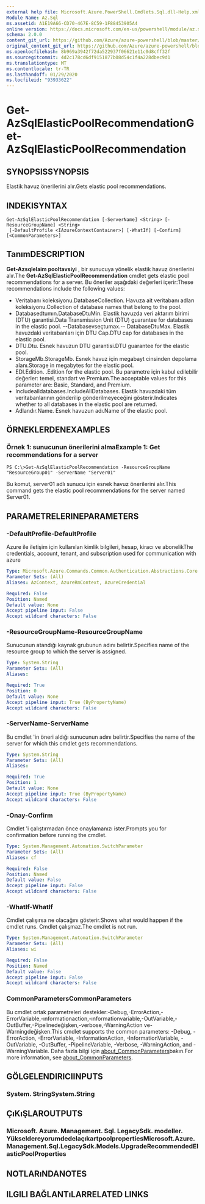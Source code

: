 ```yaml
---
external help file: Microsoft.Azure.PowerShell.Cmdlets.Sql.dll-Help.xml
Module Name: Az.Sql
ms.assetid: A1E19A66-CD70-467E-8C59-1F88453905A4
online version: https://docs.microsoft.com/en-us/powershell/module/az.sql/get-azsqlelasticpoolrecommendation
schema: 2.0.0
content_git_url: https://github.com/Azure/azure-powershell/blob/master/src/Sql/Sql/help/Get-AzSqlElasticPoolRecommendation.md
original_content_git_url: https://github.com/Azure/azure-powershell/blob/master/src/Sql/Sql/help/Get-AzSqlElasticPoolRecommendation.md
ms.openlocfilehash: 8b969a3942f72da522937f06621e11c0d8cff32f
ms.sourcegitcommit: 4d2c178cd6df9151877b08d54c1f4a228dbec9d1
ms.translationtype: MT
ms.contentlocale: tr-TR
ms.lasthandoff: 01/29/2020
ms.locfileid: "93933622"
---
```

# <span data-ttu-id="58c31-101">Get-AzSqlElasticPoolRecommendation</span><span class="sxs-lookup"><span data-stu-id="58c31-101">Get-AzSqlElasticPoolRecommendation</span></span>

## <span data-ttu-id="58c31-102">SYNOPSIS</span><span class="sxs-lookup"><span data-stu-id="58c31-102">SYNOPSIS</span></span>
<span data-ttu-id="58c31-103">Elastik havuz önerilerini alır.</span><span class="sxs-lookup"><span data-stu-id="58c31-103">Gets elastic pool recommendations.</span></span>

## <span data-ttu-id="58c31-104">INDEKI</span><span class="sxs-lookup"><span data-stu-id="58c31-104">SYNTAX</span></span>

```
Get-AzSqlElasticPoolRecommendation [-ServerName] <String> [-ResourceGroupName] <String>
 [-DefaultProfile <IAzureContextContainer>] [-WhatIf] [-Confirm] [<CommonParameters>]
```

## <span data-ttu-id="58c31-105">Tanım</span><span class="sxs-lookup"><span data-stu-id="58c31-105">DESCRIPTION</span></span>
<span data-ttu-id="58c31-106">**Get-Azsqlelaim pooltavsiyi** , bir sunucuya yönelik elastik havuz önerilerini alır.</span><span class="sxs-lookup"><span data-stu-id="58c31-106">The **Get-AzSqlElasticPoolRecommendation** cmdlet gets elastic pool recommendations for a server.</span></span>
<span data-ttu-id="58c31-107">Bu öneriler aşağıdaki değerleri içerir:</span><span class="sxs-lookup"><span data-stu-id="58c31-107">These recommendations include the following values:</span></span>
- <span data-ttu-id="58c31-108">Veritabanı koleksiyonu.</span><span class="sxs-lookup"><span data-stu-id="58c31-108">DatabaseCollection.</span></span> <span data-ttu-id="58c31-109">Havuza ait veritabanı adları koleksiyonu.</span><span class="sxs-lookup"><span data-stu-id="58c31-109">Collection of database names that belong to the pool.</span></span> 
- <span data-ttu-id="58c31-110">Databasedtumın.</span><span class="sxs-lookup"><span data-stu-id="58c31-110">DatabaseDtuMin.</span></span> <span data-ttu-id="58c31-111">Elastik havuzda veri aktarım birimi (DTU) garantisi.</span><span class="sxs-lookup"><span data-stu-id="58c31-111">Data Transmission Unit (DTU) guarantee for databases in the elastic pool.</span></span> 
 <span data-ttu-id="58c31-112">--Databasevseçtumax.</span><span class="sxs-lookup"><span data-stu-id="58c31-112">-- DatabaseDtuMax.</span></span> <span data-ttu-id="58c31-113">Elastik havuzdaki veritabanları için DTU Cap.</span><span class="sxs-lookup"><span data-stu-id="58c31-113">DTU cap for databases in the elastic pool.</span></span> 
- <span data-ttu-id="58c31-114">DTU.</span><span class="sxs-lookup"><span data-stu-id="58c31-114">Dtu.</span></span> <span data-ttu-id="58c31-115">Esnek havuzun DTU garantisi.</span><span class="sxs-lookup"><span data-stu-id="58c31-115">DTU guarantee for the elastic pool.</span></span> 
- <span data-ttu-id="58c31-116">StorageMb.</span><span class="sxs-lookup"><span data-stu-id="58c31-116">StorageMb.</span></span> <span data-ttu-id="58c31-117">Esnek havuz için megabayt cinsinden depolama alanı.</span><span class="sxs-lookup"><span data-stu-id="58c31-117">Storage in megabytes for the elastic pool.</span></span> 
- <span data-ttu-id="58c31-118">EDI.</span><span class="sxs-lookup"><span data-stu-id="58c31-118">Edition.</span></span> <span data-ttu-id="58c31-119">.</span><span class="sxs-lookup"><span data-stu-id="58c31-119">Edition for the elastic pool.</span></span> <span data-ttu-id="58c31-120">Bu parametre için kabul edilebilir değerler: temel, standart ve Premium.</span><span class="sxs-lookup"><span data-stu-id="58c31-120">The acceptable values for this parameter are: Basic, Standard, and Premium.</span></span> 
- <span data-ttu-id="58c31-121">Includealldatabases.</span><span class="sxs-lookup"><span data-stu-id="58c31-121">IncludeAllDatabases.</span></span> <span data-ttu-id="58c31-122">Elastik havuzdaki tüm veritabanlarının gönderilip gönderilmeyeceğini gösterir.</span><span class="sxs-lookup"><span data-stu-id="58c31-122">Indicates whether to all databases in the elastic pool are returned.</span></span> 
- <span data-ttu-id="58c31-123">Adlandır.</span><span class="sxs-lookup"><span data-stu-id="58c31-123">Name.</span></span> <span data-ttu-id="58c31-124">Esnek havuzun adı.</span><span class="sxs-lookup"><span data-stu-id="58c31-124">Name of the elastic pool.</span></span>

## <span data-ttu-id="58c31-125">ÖRNEKLERDEN</span><span class="sxs-lookup"><span data-stu-id="58c31-125">EXAMPLES</span></span>

### <span data-ttu-id="58c31-126">Örnek 1: sunucunun önerilerini alma</span><span class="sxs-lookup"><span data-stu-id="58c31-126">Example 1: Get recommendations for a server</span></span>
```
PS C:\>Get-AzSqlElasticPoolRecommendation -ResourceGroupName "ResourceGroup01" -ServerName "Server01"
```

<span data-ttu-id="58c31-127">Bu komut, server01 adlı sunucu için esnek havuz önerilerini alır.</span><span class="sxs-lookup"><span data-stu-id="58c31-127">This command gets the elastic pool recommendations for the server named Server01.</span></span>

## <span data-ttu-id="58c31-128">PARAMETRELERINE</span><span class="sxs-lookup"><span data-stu-id="58c31-128">PARAMETERS</span></span>

### <span data-ttu-id="58c31-129">-DefaultProfile</span><span class="sxs-lookup"><span data-stu-id="58c31-129">-DefaultProfile</span></span>
<span data-ttu-id="58c31-130">Azure ile iletişim için kullanılan kimlik bilgileri, hesap, kiracı ve abonelik</span><span class="sxs-lookup"><span data-stu-id="58c31-130">The credentials, account, tenant, and subscription used for communication with azure</span></span>

```yaml
Type: Microsoft.Azure.Commands.Common.Authentication.Abstractions.Core.IAzureContextContainer
Parameter Sets: (All)
Aliases: AzContext, AzureRmContext, AzureCredential

Required: False
Position: Named
Default value: None
Accept pipeline input: False
Accept wildcard characters: False
```

### <span data-ttu-id="58c31-131">-ResourceGroupName</span><span class="sxs-lookup"><span data-stu-id="58c31-131">-ResourceGroupName</span></span>
<span data-ttu-id="58c31-132">Sunucunun atandığı kaynak grubunun adını belirtir.</span><span class="sxs-lookup"><span data-stu-id="58c31-132">Specifies name of the resource group to which the server is assigned.</span></span>

```yaml
Type: System.String
Parameter Sets: (All)
Aliases:

Required: True
Position: 0
Default value: None
Accept pipeline input: True (ByPropertyName)
Accept wildcard characters: False
```

### <span data-ttu-id="58c31-133">-ServerName</span><span class="sxs-lookup"><span data-stu-id="58c31-133">-ServerName</span></span>
<span data-ttu-id="58c31-134">Bu cmdlet 'in öneri aldığı sunucunun adını belirtir.</span><span class="sxs-lookup"><span data-stu-id="58c31-134">Specifies the name of the server for which this cmdlet gets recommendations.</span></span>

```yaml
Type: System.String
Parameter Sets: (All)
Aliases:

Required: True
Position: 1
Default value: None
Accept pipeline input: True (ByPropertyName)
Accept wildcard characters: False
```

### <span data-ttu-id="58c31-135">-Onay</span><span class="sxs-lookup"><span data-stu-id="58c31-135">-Confirm</span></span>
<span data-ttu-id="58c31-136">Cmdlet 'i çalıştırmadan önce onaylamanızı ister.</span><span class="sxs-lookup"><span data-stu-id="58c31-136">Prompts you for confirmation before running the cmdlet.</span></span>

```yaml
Type: System.Management.Automation.SwitchParameter
Parameter Sets: (All)
Aliases: cf

Required: False
Position: Named
Default value: False
Accept pipeline input: False
Accept wildcard characters: False
```

### <span data-ttu-id="58c31-137">-WhatIf</span><span class="sxs-lookup"><span data-stu-id="58c31-137">-WhatIf</span></span>
<span data-ttu-id="58c31-138">Cmdlet çalışırsa ne olacağını gösterir.</span><span class="sxs-lookup"><span data-stu-id="58c31-138">Shows what would happen if the cmdlet runs.</span></span>
<span data-ttu-id="58c31-139">Cmdlet çalışmaz.</span><span class="sxs-lookup"><span data-stu-id="58c31-139">The cmdlet is not run.</span></span>

```yaml
Type: System.Management.Automation.SwitchParameter
Parameter Sets: (All)
Aliases: wi

Required: False
Position: Named
Default value: False
Accept pipeline input: False
Accept wildcard characters: False
```

### <span data-ttu-id="58c31-140">CommonParameters</span><span class="sxs-lookup"><span data-stu-id="58c31-140">CommonParameters</span></span>
<span data-ttu-id="58c31-141">Bu cmdlet ortak parametreleri destekler:-Debug,-ErrorAction,-ErrorVariable,-ınformationaction,-ınformationvariable,-OutVariable,-OutBuffer,-Pipelinedeğişken,-verbose,-WarningAction ve-Warningdeğişken.</span><span class="sxs-lookup"><span data-stu-id="58c31-141">This cmdlet supports the common parameters: -Debug, -ErrorAction, -ErrorVariable, -InformationAction, -InformationVariable, -OutVariable, -OutBuffer, -PipelineVariable, -Verbose, -WarningAction, and -WarningVariable.</span></span> <span data-ttu-id="58c31-142">Daha fazla bilgi için [about_CommonParameters](https://go.microsoft.com/fwlink/?LinkID=113216)bakın.</span><span class="sxs-lookup"><span data-stu-id="58c31-142">For more information, see [about_CommonParameters](https://go.microsoft.com/fwlink/?LinkID=113216).</span></span>

## <span data-ttu-id="58c31-143">GÖLGELENDIRICI</span><span class="sxs-lookup"><span data-stu-id="58c31-143">INPUTS</span></span>

### <span data-ttu-id="58c31-144">System. String</span><span class="sxs-lookup"><span data-stu-id="58c31-144">System.String</span></span>

## <span data-ttu-id="58c31-145">ÇıKıŞLAR</span><span class="sxs-lookup"><span data-stu-id="58c31-145">OUTPUTS</span></span>

### <span data-ttu-id="58c31-146">Microsoft. Azure. Management. Sql. LegacySdk. modeller. Yükseldereyorumdedelaçıkartpoolproperties</span><span class="sxs-lookup"><span data-stu-id="58c31-146">Microsoft.Azure.Management.Sql.LegacySdk.Models.UpgradeRecommendedElasticPoolProperties</span></span>

## <span data-ttu-id="58c31-147">NOTLARıNDA</span><span class="sxs-lookup"><span data-stu-id="58c31-147">NOTES</span></span>

## <span data-ttu-id="58c31-148">ILGILI BAĞLANTıLAR</span><span class="sxs-lookup"><span data-stu-id="58c31-148">RELATED LINKS</span></span>
